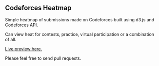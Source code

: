 ## Codeforces Heatmap

Simple heatmap of submissions made on Codeforces built using d3.js and Codeforces API.

Can view heat for contests, practice, virtual participation or a combination of all.

[Live preview here.](http://aedorado.github.io/projects/cf-heatmap/)

Please feel free to send pull requests.